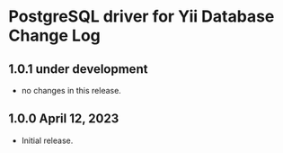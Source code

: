 # PostgreSQL driver for Yii Database Change Log

## 1.0.1 under development

- no changes in this release.

## 1.0.0 April 12, 2023

- Initial release.